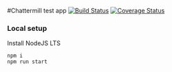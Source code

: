 #Chattermill test app
[![Build Status](https://travis-ci.org/mblxa/ChattermillTest.svg?branch=master)](https://travis-ci.org/mblxa/ChattermillTest)
[![Coverage Status](https://coveralls.io/repos/github/mblxa/ChattermillTest/badge.svg?branch=master)](https://coveralls.io/github/mblxa/ChattermillTest?branch=master)

### Local setup

Install NodeJS LTS

```shell script
npm i
npm run start
```
